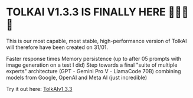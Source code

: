 # TOLKAI V1.3.3 IS FINALLY HERE 🎉🎉🎉🎉

This is our most capable, most stable, high-performance version of TolkAI will therefore have been created on 31/01.

Faster response times
Memory persistence (up to after 05 prompts with image generation on a test I did)
Step towards a final "suite of multiple experts" architecture (GPT - Gemini Pro V - LlamaCode 70B) combining models from Google, OpenAI and Meta AI (just incredible)

Try it out here: [TolkAIv1.3.3](https://tolkai-v1-3-3.streamlit.app/)
